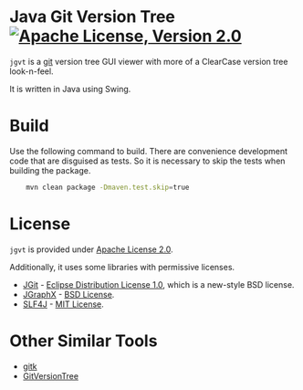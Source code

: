 # Java Git Version Tree [![Apache License, Version 2.0](https://img.shields.io/badge/license-Apache--2.0-blue.svg)](http://www.apache.org/licenses/LICENSE-2.0)

`jgvt` is a [git](https://git-scm.com/) version tree GUI viewer with more
of a ClearCase version tree look-n-feel.

It is written in Java using Swing.

# Build

Use the following command to build.  There are convenience development
code that are disguised as tests.  So it is necessary to skip the
tests when building the package.

```bash
	mvn clean package -Dmaven.test.skip=true
```

# License

`jgvt` is provided under [Apache License 2.0]((http://www.apache.org/licenses/LICENSE-2.0)).

Additionally, it uses some libraries with permissive licenses.
 
* [JGit](https://www.eclipse.org/jgit/) - [Eclipse Distribution License 1.0](https://www.eclipse.org/org/documents/edl-v10.php), which is a new-style BSD license.
* [JGraphX](https://github.com/jgraph/jgraphx) - [BSD License](https://github.com/jgraph/jgraphx/blob/master/license.txt).
* [SLF4J](https://www.slf4j.org/) - [MIT License]((https://www.slf4j.org/license.html)).

# Other Similar Tools

* [gitk](https://git-scm.com/docs/gitk)
* [GitVersionTree](https://github.com/crc8/GitVersionTree)
